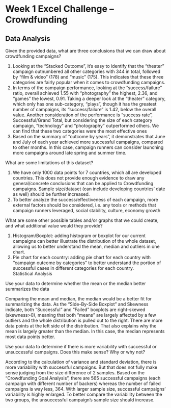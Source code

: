 # Week 1 Excel Challenge – Crowdfunding
## Data Analysis<br>
Given the provided data, what are three conclusions that we can draw about crowdfunding campaigns?
1.	Looking at the “Stacked Outcome”, it’s easy to identify that the “theater” campaign outnumbered all other categories with 344 in total, followed by “film & video” (178) and “music” (175). This indicates that these three categories are fairly popular when it comes to crowdfunding campaigns. 
2.	In terms of the campaign performance, looking at the “success/failure” ratio, overall achieved 1.55 with “photography” the highest, 2.36, and “games” the lowest, 0.91. Taking a deeper look at the “theater” category, which only has one sub-category, “plays”, though it has the greatest number of campaigns, its “success/failure” is 1.42, below the overall value. Another consideration of the performance is “success rate”, Successful/Grand Total, but considering the size of each category campaign, “technology” and “photography” outperformed others. We can find that these two categories were the most effective ones
3.	 Based on the summary of “outcome by years”, it demonstrates that June and July of each year achieved more successful campaigns, compared to other months. In this case, campaign runners can consider launching more campaigns around late spring and summer time. 

What are some limitations of this dataset?
1.	 We have only 1000 data points for 7 countries, which all are developed countries. This does not provide enough evidence to draw any general/concrete conclusions that can be applied to Crowdfunding campaigns. Sample size/dataset (can include developing countries’ date as well) should be further increased.
2.	To better analyze the success/effectiveness of each campaign, more external factors should be considered, i.e. any tools or methods that campaign runners leveraged, social stability, culture, economy growth

What are some other possible tables and/or graphs that we could create, and what additional value would they provide?
1.	Histogram/Boxplot: adding histogram or boxplot for our current campaigns can better illustrate the distribution of the whole dataset, allowing us to better understand the mean, median and outliers in one chart.
2.	Pie chart for each country: adding pie chart for each country with “campaign outcome by categories” to better understand the portion of successful cases in different categories for each country.  
Statistical Analysis

Use your data to determine whether the mean or the median better summarizes the data

Comparing the mean and median, the median would be a better fit for summarizing the data. As the “Side-By-Side Boxplot” and Skewness indicate, both “Successful” and “Failed” boxplots are right-skewed (skewness>0), meaning that both “means” are largely affected by a few outliers and the whole distribution is pulled out to the right. There are more data points at the left side of the distribution. That also explains why the mean is largely greater than the median. In this case, the median represents most data points better.

Use your data to determine if there is more variability with successful or unsuccessful campaigns. Does this make sense? Why or why not?

According to the calculation of variance and standard deviation, there is more variability with successful campaigns. But that does not fully make sense judging from the size difference of 2 samples. Based on the “Crowdfunding Goal Analysis”, there are 565 successful campaigns (each campaign with different number of backers) whereas the number of failed campaigns is way less, 364. With larger sample size, successful campaigns’ variability is highly enlarged. To better compare the variability between the two groups, the unsuccessful campaign’s sample size should increase.
